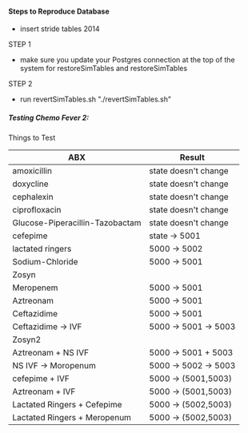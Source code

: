#### Steps to Reproduce Database

- insert stride tables 2014

STEP 1

- make sure you update your Postgres connection at the top of the system for restoreSimTables and restoreSimTables

STEP 2
- run revertSimTables.sh "./revertSimTables.sh"


##### Testing Chemo Fever 2:
Things to Test


|ABX   | Result   |   
|---   |---       |
|amoxicillin      | state doesn't change      |    
|doxycline        | state doesn't change      |   
|cephalexin       | state doesn't change      |    
|ciprofloxacin    | state doesn't change      |
|Glucose-Piperacillin-Tazobactam    |state doesn't change   |   
|cefepime         | state -> 5001             |   
|lactated ringers | 5000 -> 5002              |   
|Sodium-Chloride  | 5000 -> 5001              |   
|Zosyn            |   |   
|Meropenem        |5000 -> 5001   |   
|Aztreonam        | 5000 -> 5001   |   
|Ceftazidime      | 5000 -> 5001    |   
|Ceftazidime -> IVF | 5000 -> 5001 -> 5003    |    
|Zosyn2           |    |
|Aztreonam + NS IVF      | 5000 -> 5001 + 5003       |  
|NS IVF -> Moropenum   | 5000 -> 5002 -> 5003        |     
|cefepime + IVF   | 5000 -> (5001,5003)              |   
|Aztreonam + IVF   | 5000 -> (5001,5003)             |   
|Lactated Ringers  + Cefepime  | 5000 -> (5002,5003) |
|Lactated Ringers + Meropenum   |5000 -> (5002,5003) |

